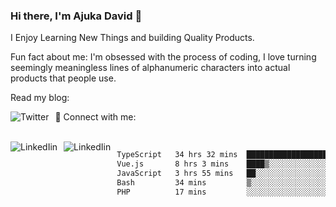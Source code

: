 ### Hi there, I'm Ajuka David 🥷

I Enjoy Learning New Things and building Quality Products.

Fun fact about me: I'm obsessed with the process of coding, I love turning seemingly meaningless lines of alphanumeric characters into actual products that people use.

Read my blog:

<a href="https://tobit.hashnode.dev/"> <img src="https://img.shields.io/badge/Hashnode-2962FF?style=for-the-badge&logo=hashnode&logoColor=white"
     alt="Twitter"
     style="float: left; margin-right: 10px;" /> </a>


📱 Connect with me: 

<br />
<a href="https://www.linkedin.com/in/david-ajuka-630660144/"> <img src="https://img.shields.io/badge/LinkedIn-0077B5?style=for-the-badge&logo=linkedin&logoColor=white"
     alt="LinkedIin"
     style="float: left; margin-right: 10px;" /> </a> <a href="mailto:ajuka.zephiniah@gmail.com"> <img src="https://img.shields.io/badge/Gmail-D14836?style=for-the-badge&logo=gmail&logoColor=white"
     alt="LinkedIin"
     style="float: left; margin-right: 10px;" /> </a>
     

<!--START_SECTION:waka-->

```txt
TypeScript   34 hrs 32 mins  ██████████████████▒░░░░░░   72.87 %
Vue.js       8 hrs 3 mins    ████▒░░░░░░░░░░░░░░░░░░░░   16.99 %
JavaScript   3 hrs 55 mins   ██░░░░░░░░░░░░░░░░░░░░░░░   08.27 %
Bash         34 mins         ▒░░░░░░░░░░░░░░░░░░░░░░░░   01.20 %
PHP          17 mins         ░░░░░░░░░░░░░░░░░░░░░░░░░   00.61 %
```

<!--END_SECTION:waka-->
